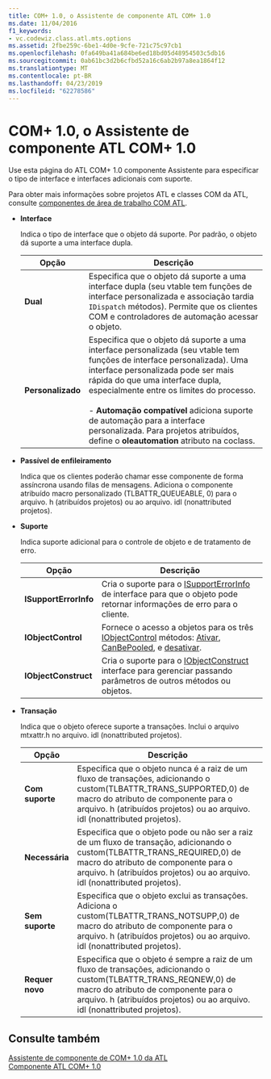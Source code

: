```yaml
---
title: COM+ 1.0, o Assistente de componente ATL COM+ 1.0
ms.date: 11/04/2016
f1_keywords:
- vc.codewiz.class.atl.mts.options
ms.assetid: 2fbe259c-6be1-4d0e-9cfe-721c75c97cb1
ms.openlocfilehash: 0fa649ba41a684be6ed18bd05d48954503c5db16
ms.sourcegitcommit: 0ab61bc3d2b6cfbd52a16c6ab2b97a8ea1864f12
ms.translationtype: MT
ms.contentlocale: pt-BR
ms.lasthandoff: 04/23/2019
ms.locfileid: "62278586"
---
```

# <a name="com-10-atl-com-10-component-wizard"></a>COM+ 1.0, o Assistente de componente ATL COM+ 1.0

Use esta página do ATL COM+ 1.0 componente Assistente para especificar o tipo de interface e interfaces adicionais com suporte.

Para obter mais informações sobre projetos ATL e classes COM da ATL, consulte [componentes de área de trabalho COM ATL](../../atl/atl-com-desktop-components.md).

- **Interface**

   Indica o tipo de interface que o objeto dá suporte. Por padrão, o objeto dá suporte a uma interface dupla.

   |Opção|Descrição|
   |------------|-----------------|
   |**Dual**|Especifica que o objeto dá suporte a uma interface dupla (seu vtable tem funções de interface personalizada e associação tardia `IDispatch` métodos). Permite que os clientes COM e controladores de automação acessar o objeto.|
   |**Personalizado**|Especifica que o objeto dá suporte a uma interface personalizada (seu vtable tem funções de interface personalizada). Uma interface personalizada pode ser mais rápida do que uma interface dupla, especialmente entre os limites do processo.<br /><br /> - **Automação compatível** adiciona suporte de automação para a interface personalizada. Para projetos atribuídos, define o **oleautomation** atributo na coclass.|

- **Passível de enfileiramento**

   Indica que os clientes poderão chamar esse componente de forma assíncrona usando filas de mensagens. Adiciona o componente atribuído macro personalizado (TLBATTR_QUEUEABLE, 0) para o arquivo. h (atribuídos projetos) ou ao arquivo. idl (nonattributed projetos).

- **Suporte**

   Indica suporte adicional para o controle de objeto e de tratamento de erro.

   |Opção|Descrição|
   |------------|-----------------|
   |**ISupportErrorInfo**|Cria o suporte para o [ISupportErrorInfo](../../atl/reference/isupporterrorinfoimpl-class.md) de interface para que o objeto pode retornar informações de erro para o cliente.|
   |**IObjectControl**|Fornece o acesso a objetos para os três [IObjectControl](/windows/desktop/api/comsvcs/nn-comsvcs-iobjectcontrol) métodos: [Ativar](/windows/desktop/api/comsvcs/nf-comsvcs-iobjectcontrol-activate), [CanBePooled](/windows/desktop/api/comsvcs/nf-comsvcs-iobjectcontrol-canbepooled), e [desativar](/windows/desktop/api/comsvcs/nf-comsvcs-iobjectcontrol-deactivate).|
   |**IObjectConstruct**|Cria o suporte para o [IObjectConstruct](/windows/desktop/api/comsvcs/nn-comsvcs-iobjectconstruct) interface para gerenciar passando parâmetros de outros métodos ou objetos.|

- **Transação**

   Indica que o objeto oferece suporte a transações. Inclui o arquivo mtxattr.h no arquivo. idl (nonattributed projetos).

   |Opção|Descrição|
   |------------|-----------------|
   |**Com suporte**|Especifica que o objeto nunca é a raiz de um fluxo de transações, adicionando o custom(TLBATTR_TRANS_SUPPORTED,0) de macro do atributo de componente para o arquivo. h (atribuídos projetos) ou ao arquivo. idl (nonattributed projetos).|
   |**Necessária**|Especifica que o objeto pode ou não ser a raiz de um fluxo de transação, adicionando o custom(TLBATTR_TRANS_REQUIRED,0) de macro do atributo de componente para o arquivo. h (atribuídos projetos) ou ao arquivo. idl (nonattributed projetos).|
   |**Sem suporte**|Especifica que o objeto exclui as transações. Adiciona o custom(TLBATTR_TRANS_NOTSUPP,0) de macro do atributo de componente para o arquivo. h (atribuídos projetos) ou ao arquivo. idl (nonattributed projetos).|
   |**Requer novo**|Especifica que o objeto é sempre a raiz de um fluxo de transações, adicionando o custom(TLBATTR_TRANS_REQNEW,0) de macro do atributo de componente para o arquivo. h (atribuídos projetos) ou ao arquivo. idl (nonattributed projetos).|

## <a name="see-also"></a>Consulte também

[Assistente de componente de COM+ 1.0 da ATL](../../atl/reference/atl-com-plus-1-0-component-wizard.md)<br/>
[Componente ATL COM+ 1.0](../../atl/reference/adding-an-atl-com-plus-1-0-component.md)
